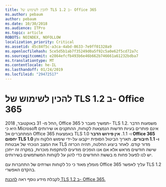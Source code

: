```yaml
---
title: להכין לשימוש של TLS 1.2 ב- Office 365
ms.author: pebaum
author: pebaum
ms.date: 10/30/2018
ms.audience: ITPro
ms.topic: article
ROBOTS: NOINDEX, NOFOLLOW
localization_priority: Critical
ms.assetid: d5c84f5c-a3ca-4abd-8633-7e9ff01328a9
ms.openlocfilehash: 5ce5d5b1ab7f35249d0a5f92c5a0e62f5cd72a7c
ms.sourcegitcommit: e2864efcfb493b6e46b662b746661a61232bdba7
ms.translationtype: MT
ms.contentlocale: he-IL
ms.lasthandoff: 01/24/2019
ms.locfileid: "29472517"
---
```

# <a name="prepare-for-use-of-tls-12-in-office-365"></a>להכין לשימוש של TLS 1.2 ב- Office 365

החל מ- 31 באוקטובר, 2018, Office 365 תמשיך מעבר ל- TLS 1.2. משמעות הדבר היא כי Microsoft אינם פותרים בעיות חדשות הנמצאות לקוחות, ההתקנים או שירותים המתחברים אל Office 365 באמצעות TLS 1.0 ו- 1.1. **אין פירוש הדבר Office 365 יחסום TLS 1.0 ו- 1.1 חיבורים.** תאריך הביטול הסופית ייקבעו על-ידי שימוש הלקוח והן את המצב הנוכחי של אבטחת TLS מדור קודם. לאחר ביצוע החלטה, תהיה הכרזה שישה חודשים מראש אלא אם אנו הופכים מודעים להתקפות מוכרות, במקרה זה ייתכן יש לנו לפעול פחות מ בששת החודשים כדי להגן על לקוחות המשתמשים בשירותים. 
  
מומלץ מאוד כי כל לקוחות ושרתים של התחברות עם Office 365 עליך לאפשר TLS 1.2 בהקדם האפשרי.
  
לקבלת מידע נוסף ראה [להכנת TLS 1.2 ב- Office 365.](https://support.microsoft.com/help/4057306/preparing-for-tls-1-2-in-office-365)
  

